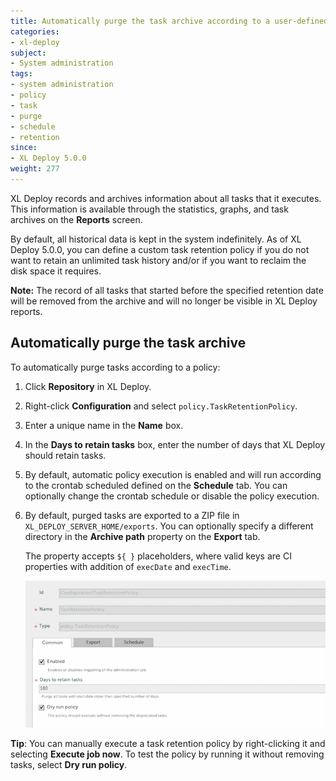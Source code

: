 ```yaml
---
title: Automatically purge the task archive according to a user-defined policy
categories:
- xl-deploy
subject:
- System administration
tags:
- system administration
- policy
- task
- purge
- schedule
- retention
since:
- XL Deploy 5.0.0
weight: 277
---
```


XL Deploy records and archives information about all tasks that it executes. This information is available through the statistics, graphs, and task archives on the **Reports** screen.

By default, all historical data is kept in the system indefinitely. As of XL Deploy 5.0.0, you can define a custom task retention policy if you do not want to retain an unlimited task history and/or if you want to reclaim the disk space it requires.

**Note:** The record of all tasks that started before the specified retention date will be removed from the archive and will no longer be visible in XL Deploy reports.

## Automatically purge the task archive

To automatically purge tasks according to a policy:

1. Click **Repository** in XL Deploy.
2. Right-click **Configuration** and select `policy.TaskRetentionPolicy`.
3. Enter a unique name in the **Name** box.
4. In the **Days to retain tasks** box, enter the number of days that XL Deploy should retain tasks.
5. By default, automatic policy execution is enabled and will run according to the crontab scheduled defined on the **Schedule** tab. You can optionally change the crontab schedule or disable the policy execution.
6. By default, purged tasks are exported to a ZIP file in `XL_DEPLOY_SERVER_HOME/exports`. You can optionally specify a different directory in the **Archive path** property on the **Export** tab.

    The property accepts `${ }` placeholders, where valid keys are CI properties with addition of `execDate` and `execTime`.

    ![Task retention policy](images/system-admin-task-retention-policy.png)

**Tip**: You can manually execute a task retention policy by right-clicking it and selecting **Execute job now**. To test the policy by running it without removing tasks, select **Dry run policy**.

